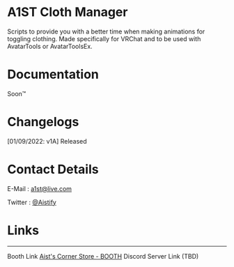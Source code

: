 


# A1ST Cloth Manager


Scripts to provide you with a better time when making animations for toggling clothing.
Made specifically for VRChat and to be used with AvatarTools or AvatarToolsEx.

# [](https://github.com/Aistify/A1ST-Cloth-Manager/blob/master/README.md#changelog)Documentation



Soon:tm:


# [](https://github.com/Aistify/A1ST-Cloth-Manager/blob/master/README.md#changelog)Changelogs



[01/09/2022: v1A] Released

# [](https://github.com/Aistify/A1ST-Cloth-Manager/blob/master/README.md#contacts)Contact Details



E-Mail :  [a1st@live.com](mailto:a1st@live.com)

Twitter : [@Aistify](https://twitter.com/aistify)

# [](https://github.com/Aistify/A1ST-Cloth-Manager/blob/master/README.md#repository)Links

----------

Booth Link  [Aist's Corner Store - BOOTH](https://aist.booth.pm/)
Discord Server Link (TBD)
